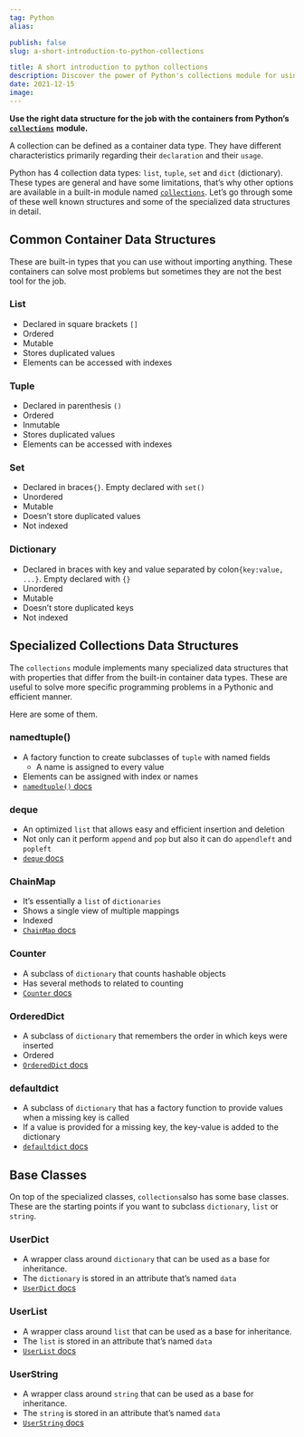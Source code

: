 ```yaml
---
tag: Python
alias:

publish: false
slug: a-short-introduction-to-python-collections

title: A short introduction to python collections
description: Discover the power of Python's collections module for using the right data structure. Learn about lists, tuples, sets, dictionaries, and other data structures.
date: 2021-12-15
image:
---
```


**Use the right data structure for the job with the containers from Python’s** [**`collections`**](https://docs.python.org/3/library/collections.html#module-collections) **module.**

A collection can be defined as a container data type. They have different characteristics primarily regarding their `declaration` and their `usage`.

Python has 4 collection data types: `list`, `tuple`, `set` and `dict` (dictionary). These types are general and have some limitations, that’s why other options are available in a built-in module named [`collections`](https://docs.python.org/3/library/collections.html#module-collections). Let’s go through some of these well known structures and some of the specialized data structures in detail.

## Common Container Data Structures

These are built-in types that you can use without importing anything. These containers can solve most problems but sometimes they are not the best tool for the job.

### List

- Declared in square brackets `[]`
- Ordered
- Mutable
- Stores duplicated values
- Elements can be accessed with indexes

### Tuple

- Declared in parenthesis `()`
- Ordered
- Inmutable
- Stores duplicated values
- Elements can be accessed with indexes

### Set

- Declared in braces`{}`. Empty declared with `set()`
- Unordered
- Mutable
- Doesn’t store duplicated values
- Not indexed

### Dictionary

- Declared in braces with key and value separated by colon`{key:value, ...}`. Empty declared with `{}`
- Unordered
- Mutable
- Doesn’t store duplicated keys
- Not indexed

## Specialized Collections Data Structures

The `collections` module implements many specialized data structures that with properties that differ from the built-in container data types. These are useful to solve more specific programming problems in a Pythonic and efficient manner.

Here are some of them.

### namedtuple()

- A factory function to create subclasses of `tuple` with named fields
  - A name is assigned to every value
- Elements can be assigned with index or names
- [`namedtuple()`](https://docs.python.org/3/library/collections.html#collections.namedtuple)[ docs](https://docs.python.org/3/library/collections.html#collections.namedtuple)

### deque

- An optimized `list` that allows easy and efficient insertion and deletion
- Not only can it perform `append` and `pop` but also it can do `appendleft` and `popleft`
- [`deque`](https://docs.python.org/3/library/collections.html#collections.deque)[ docs](https://docs.python.org/3/library/collections.html#collections.deque)

### ChainMap

- It’s essentially a `list` of `dictionaries`
- Shows a single view of multiple mappings
- Indexed
- [`ChainMap`](https://docs.python.org/3/library/collections.html#collections.ChainMap)[ docs](https://docs.python.org/3/library/collections.html#collections.ChainMap)

### Counter

- A subclass of `dictionary` that counts hashable objects
- Has several methods to related to counting
- [`Counter`](https://docs.python.org/3/library/collections.html#collections.Counter)[ docs](https://docs.python.org/3/library/collections.html#collections.Counter)

### OrderedDict

- A subclass of `dictionary` that remembers the order in which keys were inserted
- Ordered
- [`OrderedDict`](https://docs.python.org/3/library/collections.html#collections.OrderedDict)[ docs](https://docs.python.org/3/library/collections.html#collections.OrderedDict)

### defaultdict

- A subclass of `dictionary` that has a factory function to provide values when a missing key is called
- If a value is provided for a missing key, the key-value is added to the dictionary
- [`defaultdict`](https://docs.python.org/3/library/collections.html#collections.defaultdict)[ docs](https://docs.python.org/3/library/collections.html#collections.defaultdict)

## Base Classes

On top of the specialized classes, `collections`also has some base classes. These are the starting points if you want to subclass `dictionary`, `list` or `string`.

### UserDict

- A wrapper class around `dictionary` that can be used as a base for inheritance.
- The `dictionary` is stored in an attribute that’s named `data`
- [`UserDict`](https://docs.python.org/3/library/collections.html#collections.UserDict)[ docs](https://docs.python.org/3/library/collections.html#collections.UserDict)

### UserList

- A wrapper class around `list` that can be used as a base for inheritance.
- The `list` is stored in an attribute that’s named `data`
- [`UserList`](https://docs.python.org/3/library/collections.html#collections.UserList)[ docs](https://docs.python.org/3/library/collections.html#collections.UserList)

### UserString

- A wrapper class around `string` that can be used as a base for inheritance.
- The `string` is stored in an attribute that’s named `data`
- [`UserString`](https://docs.python.org/3/library/collections.html#userstring-objects)[ docs](https://docs.python.org/3/library/collections.html#userstring-objects)
